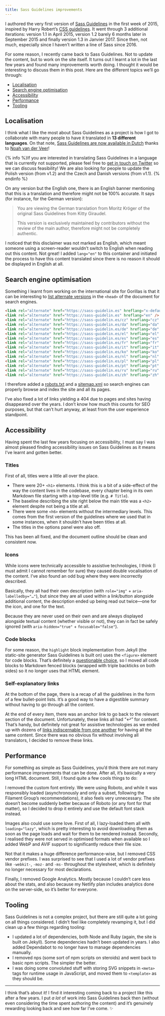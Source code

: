 ```yaml
---
title: Sass Guidelines improvements
---
```


I authored the very first version of [Sass Guidelines](https://sass-guidelin.es) in the first week of 2015, inspired by Harry Robert’s [CSS guidelines](https://cssguidelin.es/). It went through 3 additional iterations: version 1.1 in April 2015, version 1.2 barely 6 months later in September 2015 and finally version 1.3 in Janvier 2017. Since then, not much, especially since I haven’t written a line of Sass since 2016.

For some reason, I recently came back to Sass Guidelines. Not to update the content, but to work on the site itself. It turns out I learnt a lot in the last few years and found many improvements worth doing. I thought it would be interesting to discuss them in this post. Here are the different topics we’ll go through:

- [Localisation](#localisation)
- [Search engine optimisation](#search-engine-optimisation)
- [Accessibility](#accessibility)
- [Performance](#performance)
- [Tooling](#tooling)

## Localisation

I think what I like the most about Sass Guidelines as a project is how I got to collaborate with many people to have it translated in **13 different languages**. On that note, [Sass Guidelines are now available in Dutch](https://sass-guidelin.es/nl/) thanks to [Noah van der Veer](https://github.com/noah-vdv)!

{% info %}If you are interested in translating Sass Guidelines in a language that is currently not supported, please feel free to [get in touch on Twitter](https://twitter.com/KittyGiraudel) so we can discuss feasibility! We are also looking for people to update the Polish version (from v1.2) and the Czech and Danish versions (from v1.1). {% endinfo %}

On any version but the English one, there is an English banner mentioning that this is a translation and therefore might not be 100% accurate. It says (for instance, for the German version):

> You are viewing the German translation from Moritz Kröger of the original Sass Guidelines from Kitty Giraudel.
>
> This version is exclusively maintained by contributors without the review of the main author, therefore might not be completely authentic.

I noticed that this disclaimer was not marked as English, which meant someone using a screen-reader wouldn’t switch to English when reading out this content. Not great! I added `lang="en"` to this container and initiated the process to have this content translated since there is no reason it should be displayed in English at all.

## Search engine optimisation

Something I learnt from working on the international site for Gorillas is that it can be interesting to [list alternate versions](https://developers.google.com/search/docs/advanced/crawling/localized-versions) in the `<head>` of the document for search engines.

```html
<link rel="alternate" href="https://sass-guidelin.es" hreflang="x-default" />
<link rel="alternate" href="https://sass-guidelin.es" hreflang="en" />
<link rel="alternate" href="https://sass-guidelin.es/cz" hreflang="cz" />
<link rel="alternate" href="https://sass-guidelin.es/da" hreflang="da" />
<link rel="alternate" href="https://sass-guidelin.es/de" hreflang="de" />
<link rel="alternate" href="https://sass-guidelin.es/el" hreflang="el" />
<link rel="alternate" href="https://sass-guidelin.es/es" hreflang="es" />
<link rel="alternate" href="https://sass-guidelin.es/fr" hreflang="fr" />
<link rel="alternate" href="https://sass-guidelin.es/it" hreflang="it" />
<link rel="alternate" href="https://sass-guidelin.es/ko" hreflang="ko" />
<link rel="alternate" href="https://sass-guidelin.es/nl" hreflang="nl" />
<link rel="alternate" href="https://sass-guidelin.es/pl" hreflang="pl" />
<link rel="alternate" href="https://sass-guidelin.es/pt" hreflang="pt" />
<link rel="alternate" href="https://sass-guidelin.es/ru" hreflang="ru" />
<link rel="alternate" href="https://sass-guidelin.es/zh" hreflang="zh" />
```

I therefore added a [robots.txt](https://sass-guidelin.es/robots.txt) and a [sitemap.xml](https://sass-guidelin.es/sitemap.xml) so search engines can properly browse and index the site and all its pages.

I’ve also fixed a lot of links yielding a 404 due to pages and sites having disappeared over the years. I don’t know how much this counts for SEO purposes, but that can’t hurt anyway, at least from the user experience standpoint.

## Accessibility

Having spent the last few years focusing on accessibility, I must say I was almost pleased finding accessibility issues on Sass Guidelines as it means I’ve learnt and gotten better.

### Titles

First of all, titles were a little all over the place.

- There were 20+ `<h1>` elements. I think this is a bit of a side-effect of the way the content lives in the codebase, every chapter being in its own Markdown file starting with a top-level title (e.g. `# Title`).
- The baseline describing the site right below the main title was a `<h2>` element despite not being a title at all.
- There were some `<h6>` elements without the intermediary levels. This comes from the first version of the guidelines where we used that in some instances, when it shouldn’t have been titles at all.
- The titles in the options panel were also off.

This has been all fixed, and the document outline should be clean and consistent now.

### Icons

While icons were technically accessible to assistive technologies, I think (I must admit I cannot remember for sure) they caused double vocalisation of the content. I’ve also found an odd bug where they were incorrectly described.

Basically, they all had their own description (with `role="img"` + `aria-labelledby="…"`), but since they are all used within a link/button alongside additional content, the description ended up being read out twice—one for the icon, and one for the text.

Because they are never used on their own and are always displayed alongside textual content (whether visible or not), they can in fact be safely ignored (with `aria-hidden="true"` + `focusable="false"`).

### Code blocks

For some reason, the `highlight` block implementation from Jekyll (the static-site generator Sass Guidelines is built on) uses the `<figure>` element for code blocks. That’s definitely a [questionable choice](https://github.com/jekyll/jekyll/issues/4905), so I moved all code blocks to Markdown fenced blocks (wrapped with triple backticks on both sides) so it no longer uses that HTML element.

### Self-explanatory links

At the bottom of the page, there is a recap of all the guidelines in the form of a few bullet-point lists. It’s a good way to have a digestible summary without having to go through all the content.

At the end of every item, there was an anchor link to go back to the relevant section of the document. Unfortunately, these links all had “↩” for content. That’s handy, but definitely not great for assistive technologies as we ended up with dozens of [links indiscernable from one another](/2020/12/04/a11y-advent-self-explanatory-links/) for having all the same content. Since there was no obvious fix without involving all translators, I decided to remove these links.

## Performance

For something as simple as Sass Guidelines, you’d think there are not many performance improvements that can be done. After all, it’s basically a very long HTML document. Still, I found quite a few cools things to do:

I removed the custom font entirely. We were using Roboto, and while it was responsibly loaded (asynchronously and only a subset, following the Filament Group’s recommendations), it also feels very unnecessary. The site doesn’t become suddenly better because of Roboto (or any font for that matter), so I decided to drop it entirely and use the default font stack instead.

Images also could use some love. First of all, I lazy-loaded them all with `loading="lazy"`, which is pretty interesting to avoid downloading them as soon as the page loads and wait for them to be rendered instead. Secondly, I realised they were not served in optimised formats when available so I added WebP and AVIF support to significantly reduce their file size.

Not that it makes a huge difference performance-wise, but I removed CSS vendor prefixes. I was surprised to see that I used a lot of vendor prefixes like `-webkit-`, `-moz-` and `-ms-` throughout the stylesheet, which is definitely no longer necessary for most declarations.

Finally, I removed Google Analytics. Mostly because I couldn’t care less about the stats, and also because my Netlify plan includes analytics done on the server-side, so it’s better for everyone.

## Tooling

Sass Guidelines is not a complex project, but there are still quite a lot going on all things considered. I didn’t feel like completely revamping it, but I did clean up a few things regarding tooling:

- I updated a lot of dependencies, both Node and Ruby (again, the site is built on Jekyll). Some dependencies hadn’t been updated in years. I also added Dependabot to no longer have to manage dependencies manually.
- I removed nps (some sort of npm scripts on steroids) and went back to basic npm scripts. The simpler the better.
- I was doing some convoluted stuff with storing SVG snippets in `<meta>` tags for runtime usage in JavaScript, and moved them to `<template>` as they should be.

---

I think that’s about it! I find it interesting coming back to a project like this after a few years. I put _a lot_ of work into Sass Guidelines back then (without even considering the time spent authoring the content) and it’s genuinely rewarding looking back and see how far I’ve come. ✨
